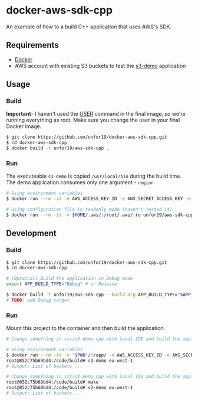 # docker-aws-sdk-cpp

An example of how to a build C++ application that uses AWS's SDK.

## Requirements

- [Docker](https://docs.docker.com/get-docker/)
- AWS account with existing S3 buckets to test the [s3-demo](./src/s3-demo.cpp) application

## Usage

### Build

**Important**- I haven't used the [USER](https://docs.docker.com/engine/reference/builder/#user) command in the final image, so we're running everything as root. Make sure you change the user in your final Docker image.

```bash
$ git clone https://github.com/unfor19/docker-aws-sdk-cpp.git
$ cd docker-aws-sdk-cpp
$ docker build -t unfor19/aws-sdk-cpp .
```

### Run

The executeable `s3-demo` is copied `/usr/local/bin` during the build time. The demo application consumes only one argument - `region`

```bash
# Using environment variables
$ docker run --rm -it -e AWS_ACCESS_KEY_ID -e AWS_SECRET_ACCESS_KEY -e AWS_SESSION_TOKEN unfor19/aws-sdk-cpp:latest s3-demo eu-west-1

# Using configuration file in readonly mode (haven't tested it)
$ docker run --rm -it -v $HOME/.aws/:/root/.aws/:ro unfor19/aws-sdk-cpp:latest s3-demo eu-west-1
```

## Development

### Build

```bash
$ git clone https://github.com/unfor19/docker-aws-sdk-cpp.git
$ cd docker-aws-sdk-cpp

# (Optoinal) Build the application in Debug mode
export APP_BUILD_TYPE="Debug" # or Release

$ docker build -t unfor19/aws-sdk-cpp --build-arg APP_BUILD_TYPE="$APP_BUILD_TYPE" .
# TODO: add Debug target
```

### Run

Mount this project to the container and then build the application.

```bash
# Change something in src/s3-demo.cpp with local IDE and build the application while in the container

# Using environment variables
$ docker run --rm -it -v "$PWD"/:/app/ -e AWS_ACCESS_KEY_ID -e AWS_SECRET_ACCESS_KEY -e AWS_SESSION_TOKEN unfor19/aws-sdk-cpp:latest bash
root@852c75b69bd4:/code/build# s3-demo eu-west-1
# Output: List of buckets ...

# Change something in src/s3-demo.cpp with local IDE and build the application while in the container
root@852c75b69bd4:/code/build# make
root@852c75b69bd4:/code/build# s3-demo eu-west-1
# Output: List of buckets ...
```

